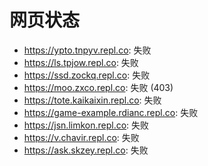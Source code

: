 # 网页状态
- https://ypto.tnpyv.repl.co: 失败
- https://ls.tpjow.repl.co: 失败
- https://ssd.zockq.repl.co: 失败
- https://moo.zxco.repl.co: 失败 (403)
- https://tote.kaikaixin.repl.co: 失败
- https://game-example.rdianc.repl.co: 失败
- https://jsn.limkon.repl.co: 失败
- https://v.chavir.repl.co: 失败
- https://ask.skzey.repl.co: 失败
